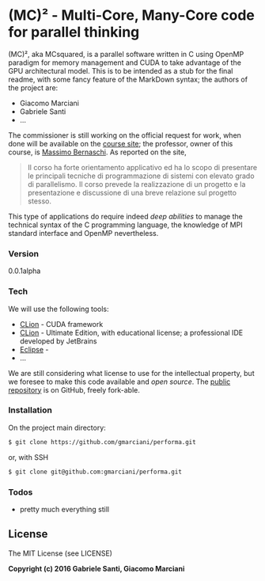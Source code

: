 # (MC)² - Multi-Core, Many-Core code for parallel thinking

(MC)², aka MCsquared, is a parallel software written in C using OpenMP
paradigm for memory management and CUDA to take advantage of the
GPU architectural model. This is to be intended as a stub for the final readme, with some fancy feature of the MarkDown syntax; the
authors of the project are:

  - Giacomo Marciani
  - Gabriele Santi
  - ...

The commissioner is still working on the official request for work, when done will be available on the [course site][pmc];
the professor, owner of this course, is [Massimo Bernaschi].
As reported on the site,

>Il corso ha forte orientamento applicativo ed ha lo scopo di presentare le principali 
>tecniche di programmazione di sistemi con elevato grado di parallelismo.
>Il corso prevede la realizzazione di un progetto e la presentazione e discussione di
>una breve relazione sul progetto stesso.

This type of applications do require indeed *deep abilities* to manage the technical
syntax of the C programming language, the knowledge of MPI standard interface and
OpenMP nevertheless.

### Version
0.0.1alpha

### Tech

We will use the following tools:

* [CLion] - CUDA framework
* [CLion] - Ultimate Edition, with educational license; a professional IDE developed by JetBrains
* [Eclipse] - 
* ...

We are still considering what license to use for the intellectual property, but we foresee to
make this code available and *open source*. The [public repository][github] is on GitHub, freely fork-able.

### Installation

On the project main directory:

```sh
$ git clone https://github.com/gmarciani/performa.git
```
or, with SSH
```sh
$ git clone git@github.com:gmarciani/performa.git
```

### Todos

 - pretty much everything still

License
----

The MIT License (see LICENSE)


**Copyright (c) 2016 Gabriele Santi, Giacomo Marciani**

[//]: # (These are reference links used in the body of this note and get stripped out when the markdown processor does its job. There is no need to format nicely because it shouldn't be seen. Thanks SO - http://stackoverflow.com/questions/4823468/store-comments-in-markdown-syntax)

   [github]: <https://github.com/gmarciani/performa>
   [massimo bernaschi]: <http://www.iac.rm.cnr.it/~massimo/Massimo_Bernaschi_home_page/Welcome.html>
   [pmc]: <http://www.iac.rm.cnr.it/~massimo/PMC.html>
   [CLion]: <https://www.jetbrains.com/clion/?fromMenu>
   [Eclipse]: <http://www.eclipse.org/>

